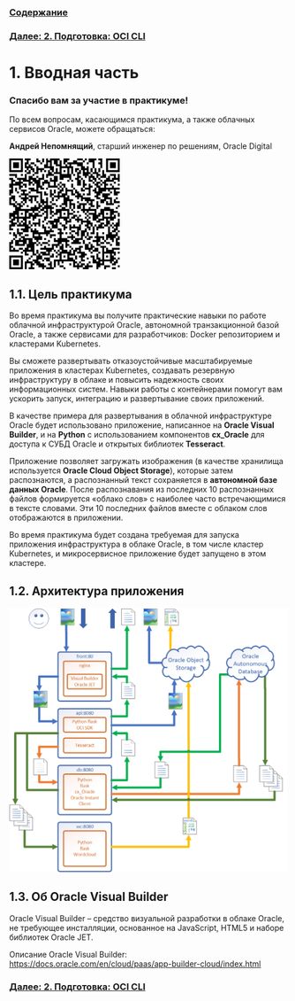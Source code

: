 ### [Содержание](../../README.md)
### [Далее: 2. Подготовка: OCI CLI](p2.md)

# 1. Вводная часть

### Спасибо вам за участие в практикуме!


По всем вопросам, касающимся практикума, а также облачных сервисов Oracle, можете обращаться:

**Андрей Непомнящий**, старший инженер по решениям, Oracle Digital

<img src="media/qr.png" width="200" />

## 1.1. Цель практикума

Во время практикума вы получите практические навыки по работе облачной инфраструктурой Oracle, автономной транзакционной базой Oracle, а также сервисами для разработчиков: Docker репозиторием и кластерами Kubernetes.

Вы сможете развертывать отказоустойчивые масштабируемые приложения в кластерах Kubernetes, создавать резервную инфраструктуру в облаке и повысить надежность своих информационных систем. Навыки работы с контейнерами помогут вам ускорить запуск, интеграцию и развертывание своих приложений.

В качестве примера для развертывания в облачной инфраструктуре Oracle будет использовано приложение, написанное на **Oracle Visual Builder**, и на **Python** с использованием компонентов **cx\_Oracle** для доступа к СУБД Oracle и открытых библиотек **Tesseract**.

Приложение позволяет загружать изображения (в качестве хранилища используется **Oracle Cloud Object Storage**), которые затем распознаются, а распознанный текст сохраняется в **автономной базе данных Oracle**. После распознавания из последних 10 распознанных файлов формируется «облако слов» с наиболее часто встречающимися в тексте словами. Эти 10 последних файлов вместе с облаком слов отображаются в приложении.

Во время практикума будет создана требуемая для запуска приложения инфраструктура в облаке Oracle, в том числе кластер Kubernetes, и микросервисное приложение будет запущено в этом кластере.

## 1.2. Архитектура приложения

![](media/p1/image1.png)

## 1.3. Об Oracle Visual Builder

Oracle Visual Builder – средство визуальной разработки в облаке Oracle, не требующее инсталляции, основанное на JavaScript, HTML5 и наборе библиотек Oracle JET.

Описание Oracle Visual Builder:
https://docs.oracle.com/en/cloud/paas/app-builder-cloud/index.html

### [Далее: 2. Подготовка: OCI CLI](p2.md)
